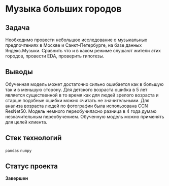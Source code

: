 # Музыка больших городов

## Задача

Необходимо провести небольшое исследование о музыкальных предпочтениях в Москве и Санкт-Петербурге, на базе данных Яндекс.Музыки.
Сравнить что и в каком режиме слушают жители этих городов, провести EDA, проверить гипотезы.

## Выводы

Обученная модель может достаточно сильно ошибается как в большую так и в меньшую сторону. Для детского возраста ошибка в 5 лет является существенной в то время как для людей зрелого возраста и старше подобные ошибки можно считать не значительными.
Для анализа возраста людей по фотографии была использована CCN ResNet50.  Модель немного переобучиласно разница в 4 года думаю незначительным переобучением. Обученную модель можно применять для целей клиента.

## Стек технологий

`pandas` `numpy`

## Статус проекта

**Завершен**
